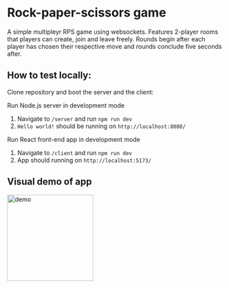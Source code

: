 # Rock-paper-scissors game

A simple multipleyr RPS game using websockets. Features 2-player rooms that players can create, join and leave freely. Rounds begin after each player has chosen their respective move and rounds conclude five seconds after.

## How to test locally:
Clone repository and boot the server and the client:

Run Node.js server in development mode
1. Navigate to ```/server``` and run ```npm run dev```
2. ```Hello world!``` should be running on ```http://localhost:8080/```

Run React front-end app in development mode
1. Navigate to ```/client``` and run ```npm run dev```
2. App should running on ```http://localhost:5173/```

## Visual demo of app

<img src="./demo.gif" alt="demo" width="200"/>
